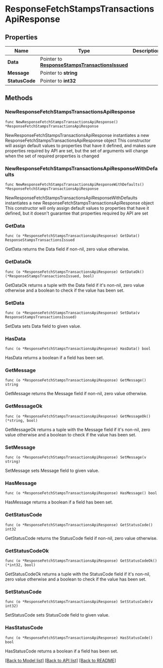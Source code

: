# ResponseFetchStampsTransactionsApiResponse

## Properties

Name | Type | Description | Notes
------------ | ------------- | ------------- | -------------
**Data** | Pointer to [**ResponseStampsTransactionsIssued**](ResponseStampsTransactionsIssued.md) |  | [optional] 
**Message** | Pointer to **string** |  | [optional] 
**StatusCode** | Pointer to **int32** |  | [optional] 

## Methods

### NewResponseFetchStampsTransactionsApiResponse

`func NewResponseFetchStampsTransactionsApiResponse() *ResponseFetchStampsTransactionsApiResponse`

NewResponseFetchStampsTransactionsApiResponse instantiates a new ResponseFetchStampsTransactionsApiResponse object
This constructor will assign default values to properties that have it defined,
and makes sure properties required by API are set, but the set of arguments
will change when the set of required properties is changed

### NewResponseFetchStampsTransactionsApiResponseWithDefaults

`func NewResponseFetchStampsTransactionsApiResponseWithDefaults() *ResponseFetchStampsTransactionsApiResponse`

NewResponseFetchStampsTransactionsApiResponseWithDefaults instantiates a new ResponseFetchStampsTransactionsApiResponse object
This constructor will only assign default values to properties that have it defined,
but it doesn't guarantee that properties required by API are set

### GetData

`func (o *ResponseFetchStampsTransactionsApiResponse) GetData() ResponseStampsTransactionsIssued`

GetData returns the Data field if non-nil, zero value otherwise.

### GetDataOk

`func (o *ResponseFetchStampsTransactionsApiResponse) GetDataOk() (*ResponseStampsTransactionsIssued, bool)`

GetDataOk returns a tuple with the Data field if it's non-nil, zero value otherwise
and a boolean to check if the value has been set.

### SetData

`func (o *ResponseFetchStampsTransactionsApiResponse) SetData(v ResponseStampsTransactionsIssued)`

SetData sets Data field to given value.

### HasData

`func (o *ResponseFetchStampsTransactionsApiResponse) HasData() bool`

HasData returns a boolean if a field has been set.

### GetMessage

`func (o *ResponseFetchStampsTransactionsApiResponse) GetMessage() string`

GetMessage returns the Message field if non-nil, zero value otherwise.

### GetMessageOk

`func (o *ResponseFetchStampsTransactionsApiResponse) GetMessageOk() (*string, bool)`

GetMessageOk returns a tuple with the Message field if it's non-nil, zero value otherwise
and a boolean to check if the value has been set.

### SetMessage

`func (o *ResponseFetchStampsTransactionsApiResponse) SetMessage(v string)`

SetMessage sets Message field to given value.

### HasMessage

`func (o *ResponseFetchStampsTransactionsApiResponse) HasMessage() bool`

HasMessage returns a boolean if a field has been set.

### GetStatusCode

`func (o *ResponseFetchStampsTransactionsApiResponse) GetStatusCode() int32`

GetStatusCode returns the StatusCode field if non-nil, zero value otherwise.

### GetStatusCodeOk

`func (o *ResponseFetchStampsTransactionsApiResponse) GetStatusCodeOk() (*int32, bool)`

GetStatusCodeOk returns a tuple with the StatusCode field if it's non-nil, zero value otherwise
and a boolean to check if the value has been set.

### SetStatusCode

`func (o *ResponseFetchStampsTransactionsApiResponse) SetStatusCode(v int32)`

SetStatusCode sets StatusCode field to given value.

### HasStatusCode

`func (o *ResponseFetchStampsTransactionsApiResponse) HasStatusCode() bool`

HasStatusCode returns a boolean if a field has been set.


[[Back to Model list]](../README.md#documentation-for-models) [[Back to API list]](../README.md#documentation-for-api-endpoints) [[Back to README]](../README.md)



